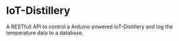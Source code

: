 # IoT-Distillery
A RESTfull API to control a Arduino powered IoT-Distillery and log the temperature data to a database.
